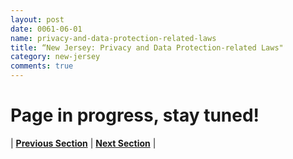 ```yaml
---
layout: post
date: 0061-06-01
name: privacy-and-data-protection-related-laws
title: “New Jersey: Privacy and Data Protection-related Laws"
category: new-jersey
comments: true
---
```


# Page in progress, stay tuned!



| **[Previous Section](https://neo-project.github.io/global-blockchain-compliance-hub//new-jersey/new-jersey-securities-related-laws.html)** | **[Next Section](https://neo-project.github.io/global-blockchain-compliance-hub//new-jersey/new-jersey-final-liability.html)** |
